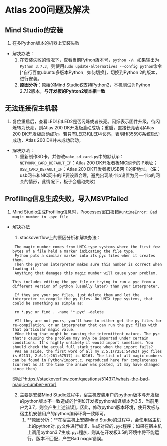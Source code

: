 # Atlas 200问题及解决

## Mind Studio的安装
   1. 在多Python版本的机器上安装失败
* 解决办法：
  1. 在安装失败的情况下，查看当前Python版本号，`python -V`，如果输出为`Python 3.7.3`，则使用`sudo update-alternatives --config python`命令[^自行百度ubuntu多版本Python，如何切换]，切换到Python 2的版本，进行安装。
  1. **原因分析**：原始的Mind Studio仅支持Python2，本机测试为Python 2.7.12版本，**与开发板的Pyhton2版本相一致**

## 无法连接宿主机器
   1. 复位重启后，查看LED1和LED2是否闪烁或者长亮。闪烁表示固件升级，待闪烁转为长亮，则Atlas 200 DK开发板启动成功；重启，直接长亮表明Atlas 200 DK开发板启动成功。若只有LED3和LED4长亮，表明Hi3559C系统启动成功，Atlas 200 DK并未成功启动。
* 解决办法：
  1. 重新制作SD卡，并修改`make_sd_card.py`中的默认ip：`NETWORK_CARD_DEFAULT_IP`：Atlas 200 DK开发者板NIC网卡的IP地址；`USB_CARD_DEFAULT_IP`：Atlas 200 DK开发者板USB网卡的IP地址。（__注__：usb网卡和NIC网卡的IP要设置合理，避免出现某个ip设置为另一个ip的网关的情形，此情况下，板子会启动失败）

## Profiling信息生成失败，导入MSVPfailed
   1. Mind Studio生成Profiling信息时，Processes窗口报错`RuntimeError: Bad magic number in .pyc file`
* 解决办法
  1. stackoverflow上的原因分析和解决办法：   
  ```shell
   The magic number comes from UNIX-type systems where the first few bytes of a file held a marker indicating the file type.
   Python puts a similar marker into its pyc files when it creates them.
   Then the python interpreter makes sure this number is correct when loading it.
   Anything that damages this magic number will cause your problem. 
   
  This includes editing the pyc file or trying to run a pyc from a different version of python (usually later) than your interpreter.
  
   If they are your pyc files, just delete them and let the interpreter re-compile the py files. On UNIX type systems, that could be something as simple as:
   
   rm *.pyc or find . -name '*.pyc' -delete
   
   #If they are not yours, you'll have to either get the py files for re-compilation, or an interpreter that can run the pyc files with that particular magic value.
   #One thing that might be causing the intermittent nature. The pyc that's causing the problem may only be imported under certain conditions. It's highly unlikely it would import sometimes. You should check the actual full stack trace when the import fails?
   #As an aside, the first word of all my 2.5.1(r251:54863) pyc files is 62131, 2.6.1(r261:67517) is 62161. The list of all magic numbers can be found in Python/import.c, reproduced here for completeness (current as at the time the answer was posted, it may have changed since then)
  ```
  
   网址[^https://stackoverflow.com/questions/514371/whats-the-bad-magic-number-error]
  
  2. 主要是安装Mind Studio过程中，宿主机安装用户的python版本与开发板的python版本不一致造成的[^例如开发板python编译版本为3.5，当前用户为3.7，则会产生上述错误]。因此，修改python版本环境，使开发板与宿主机安装用户的python编译环境一致即可。
     1. **原因分析：**在宿主机上安装Mind Studio的过程中，会使用宿主机上的python对`.py`文件进行编译，生成对应的`.pyc`程序；如果在宿主机上调用python3.7生成`.pyc`程序，则其在开发板3.5的环境中将不能运行，版本不匹配，产生Bad magic错误。
